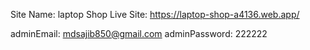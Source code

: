 Site Name: laptop Shop
Live Site: https://laptop-shop-a4136.web.app/


adminEmail: mdsajib850@gmail.com
adminPassword: 222222